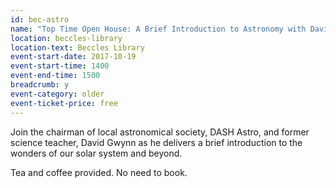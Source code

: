 ```yaml
---
id: bec-astro
name: "Top Time Open House: A Brief Introduction to Astronomy with David Gwynn"
location: beccles-library
location-text: Beccles Library
event-start-date: 2017-10-19
event-start-time: 1400
event-end-time: 1500
breadcrumb: y
event-category: older
event-ticket-price: free
---
```


Join the chairman of local astronomical society, DASH Astro, and former science teacher, David Gwynn as he delivers a brief introduction to the wonders of our solar system and beyond.

Tea and coffee provided. No need to book.
